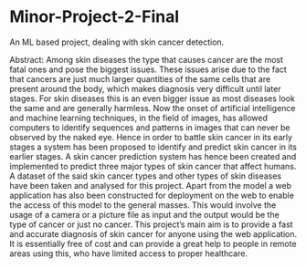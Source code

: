 # Minor-Project-2-Final
An ML based project, dealing with skin cancer detection.

Abstract:
Among skin diseases the type that causes cancer are the most fatal ones and pose the biggest issues. These issues arise due to the fact that cancers are just much larger quantities of the same cells that are present around the body, which makes diagnosis very difficult until later stages. For skin diseases this is an even bigger issue as most diseases look the same and are generally harmless. Now the onset of artificial intelligence and machine learning techniques, in the field of images, has allowed computers to identify sequences and patterns in images that can never be observed by the naked eye. Hence in order to battle skin cancer in its early stages a system has been proposed to identify and predict skin cancer in its earlier stages. A skin cancer prediction system has hence been created and implemented to predict three major types of skin cancer that affect humans. A dataset of the said skin cancer types and other types of skin diseases have been taken and analysed for this project. Apart from the model a web application has also been constructed for deployment on the web to enable the access of this model to the general masses. This would involve the usage of a camera or a picture file as input and the output would be the type of cancer or just no cancer. This project’s main aim is to provide a fast and accurate diagnosis of skin cancer for anyone using the web application. It is essentially free of cost and can provide a great help to people in remote areas using this, who have limited access to proper healthcare.
